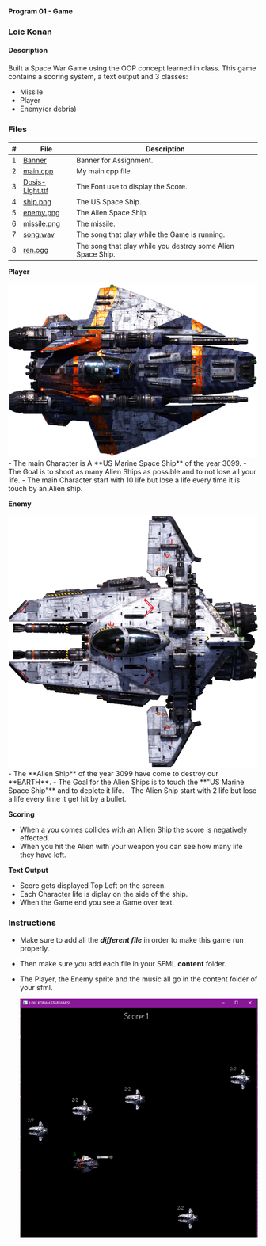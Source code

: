 #### Program 01 - Game

### Loic Konan

#### Description

Built a Space War Game using the OOP concept learned in class. This game contains a scoring system, a text output and 3 classes:

- Missile
- Player
- Enemy(or debris)

### Files

|  #  | File                               | Description                                                 |
| :-: | ---------------------------------- | ----------------------------------------------------------- |
|  1  | [Banner](Banner)                   | Banner for Assignment.                                      |
|  2  | [main.cpp](main.cpp)               | My main cpp file.                                           |
|  3  | [Dosis-Light.ttf](Dosis-Light.ttf) | The Font use to display the Score.                          |
|  4  | [ship.png](ship.png)               | The US Space Ship.                                          |
|  5  | [enemy.png](enemy.png)             | The Alien Space Ship.                                       |
|  6  | [missile.png](enemy.png)           | The missile.                                                |
|  7  | [song.wav](song.wav)               | The song that play while the Game is running.               |
|  8  | [ren.ogg](enemy.png)               | The song that play while you destroy some Alien Space Ship. |

**Player**

>
  <img src="ship.png">
- The main Character is A **US Marine Space Ship** of the year 3099.
- The Goal is to shoot as many Alien Ships as possible and to not lose all your life.
- The main Character start with 10 life but lose a life every time it is touch by an Alien ship.

**Enemy**

>
  <img src="enemy.png">
- The **Alien Ship** of the year 3099 have come to destroy our **EARTH**.
- The Goal for the Alien Ships is to touch the **"US Marine Space Ship"** and to deplete it life.
- The Alien Ship start with 2 life but lose a life every time it get hit by a bullet.

**Scoring**

>

- When a you comes collides with an Allien Ship the score is negatively effected.
- When you hit the Alien with your weapon you can see how many life they have left.

**Text Output**

>

- Score gets displayed Top Left on the screen.
- Each Character life is diplay on the side of the ship.
- When the Game end you see a Game over text.

### Instructions

>

- Make sure to add all the **_different file_** in order to make this game run properly.
- Then make sure you add each file in your SFML **content** folder.
- The Player, the Enemy sprite and the music all go in the content folder of your sfml.

  <img src="Screenshot.png">

